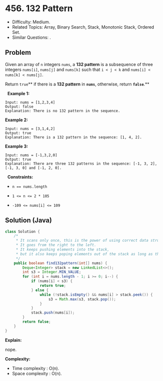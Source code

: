 # 456. 132 Pattern

- Difficulty: Medium.
- Related Topics: Array, Binary Search, Stack, Monotonic Stack, Ordered Set.
- Similar Questions: .

## Problem

Given an array of ```n``` integers ```nums```, a **132 pattern** is a subsequence of three integers ```nums[i]```, ```nums[j]``` and ```nums[k]``` such that ```i < j < k``` and ```nums[i] < nums[k] < nums[j]```.

Return ```true```** if there is a **132 pattern** in **```nums```**, otherwise, return **```false```**.**

 
**Example 1:**

```
Input: nums = [1,2,3,4]
Output: false
Explanation: There is no 132 pattern in the sequence.
```

**Example 2:**

```
Input: nums = [3,1,4,2]
Output: true
Explanation: There is a 132 pattern in the sequence: [1, 4, 2].
```

**Example 3:**

```
Input: nums = [-1,3,2,0]
Output: true
Explanation: There are three 132 patterns in the sequence: [-1, 3, 2], [-1, 3, 0] and [-1, 2, 0].
```

 
**Constraints:**


	
- ```n == nums.length```
	
- ```1 <= n <= 2 * 105```
	
- ```-109 <= nums[i] <= 109```



## Solution (Java)

```java
class Solution {
    /*
     * It scans only once, this is the power of using correct data structure.
     * It goes from the right to the left.
     * It keeps pushing elements into the stack,
     * but it also keeps poping elements out of the stack as long as the current element is bigger than this number.
     */
    public boolean find132pattern(int[] nums) {
        Deque<Integer> stack = new LinkedList<>();
        int s3 = Integer.MIN_VALUE;
        for (int i = nums.length - 1; i >= 0; i--) {
            if (nums[i] < s3) {
                return true;
            } else {
                while (!stack.isEmpty() && nums[i] > stack.peek()) {
                    s3 = Math.max(s3, stack.pop());
                }
            }
            stack.push(nums[i]);
        }
        return false;
    }
}
```

**Explain:**

nope.

**Complexity:**

* Time complexity : O(n).
* Space complexity : O(n).
